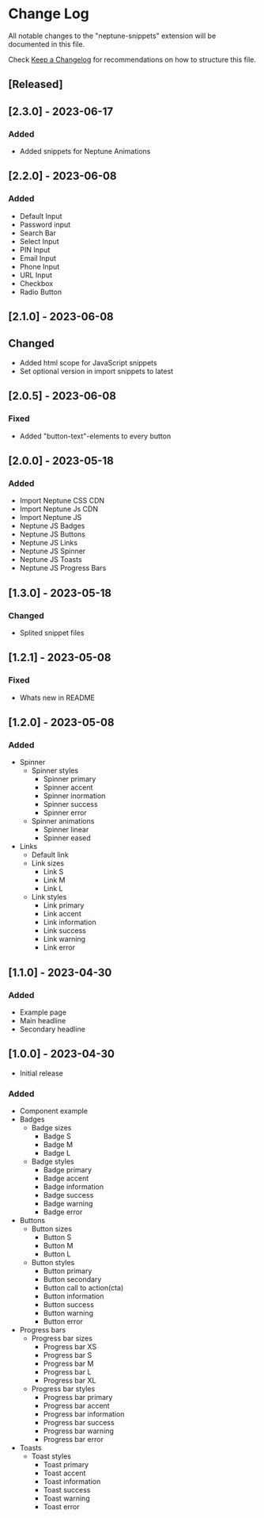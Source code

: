# Change Log

All notable changes to the "neptune-snippets" extension will be documented in this file.

Check [Keep a Changelog](http://keepachangelog.com/) for recommendations on how to structure this file.

## [Released]

## [2.3.0] - 2023-06-17

### Added

- Added snippets for Neptune Animations

## [2.2.0] - 2023-06-08

### Added

- Default Input
- Password input
- Search Bar
- Select Input
- PIN Input
- Email Input
- Phone Input
- URL Input
- Checkbox
- Radio Button

## [2.1.0] - 2023-06-08

## Changed

- Added html scope for JavaScript snippets
- Set optional version in import snippets to latest

## [2.0.5] - 2023-06-08

### Fixed

- Added "button-text"-elements to every button

## [2.0.0] - 2023-05-18

### Added

- Import Neptune CSS CDN
- Import Neptune Js CDN
- Import Neptune JS
- Neptune JS Badges
- Neptune JS Buttons
- Neptune JS Links
- Neptune JS Spinner
- Neptune JS Toasts
- Neptune JS Progress Bars

## [1.3.0] - 2023-05-18

### Changed

- Splited snippet files

## [1.2.1] - 2023-05-08

### Fixed

- Whats new in README

## [1.2.0] - 2023-05-08

### Added

- Spinner
  - Spinner styles
    - Spinner primary
    - Spinner accent
    - Spinner inormation
    - Spinner success
    - Spinner error
  - Spinner animations
    - Spinner linear
    - Spinner eased
- Links
  - Default link
  - Link sizes
    - Link S
    - Link M
    - Link L
  - Link styles
    - Link primary
    - Link accent
    - Link information
    - Link success
    - Link warning
    - Link error

## [1.1.0] - 2023-04-30

### Added

- Example page
- Main headline
- Secondary headline

## [1.0.0] - 2023-04-30

- Initial release

### Added

- Component example
- Badges
  - Badge sizes
    - Badge S
    - Badge M
    - Badge L
  - Badge styles
    - Badge primary
    - Badge accent
    - Badge information
    - Badge success
    - Badge warning
    - Badge error
- Buttons
  - Button sizes
    - Button S
    - Button M
    - Button L
  - Button styles
    - Button primary
    - Button secondary
    - Button call to action(cta)
    - Button information
    - Button success
    - Button warning
    - Button error
- Progress bars
  - Progress bar sizes
    - Progress bar XS
    - Progress bar S
    - Progress bar M
    - Progress bar L
    - Progress bar XL
  - Progress bar styles
    - Progress bar primary
    - Progress bar accent
    - Progress bar information
    - Progress bar success
    - Progress bar warning
    - Progress bar error
- Toasts
  - Toast styles
    - Toast primary
    - Toast accent
    - Toast information
    - Toast success
    - Toast warning
    - Toast error